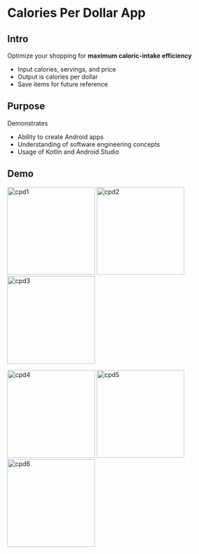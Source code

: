 # Calories Per Dollar App
## Intro
Optimize your shopping for **maximum caloric-intake efficiency**
- Input calories, servings, and price
- Output is calories per dollar
- Save items for future reference

## Purpose
Demonstrates
- Ability to create Android apps
- Understanding of software engineering concepts
- Usage of Kotlin and Android Studio

## Demo
<img src="https://nathanjchan.com/images/calories-per-dollar-app1.jpg" alt="cpd1" width="200"/> <img src="https://nathanjchan.com/images/calories-per-dollar-app2.jpg" alt="cpd2" width="200"/> <img src="https://nathanjchan.com/images/calories-per-dollar-app3.jpg" alt="cpd3" width="200"/>

<img src="https://nathanjchan.com/images/calories-per-dollar-app4.jpg" alt="cpd4" width="200"/> <img src="https://nathanjchan.com/images/calories-per-dollar-app5.jpg" alt="cpd5" width="200"/> <img src="https://nathanjchan.com/images/calories-per-dollar-app6.jpg" alt="cpd6" width="200"/> 
